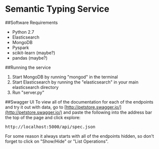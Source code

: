 Semantic Typing Service
=======================

##Software Requirements
* Python 2.7
* Elasticsearch
* MongoDB
* Pyspark
* scikit-learn (maybe?)
* pandas (maybe?)

##Running the service
1. Start MongoDB by running "mongod" in the terminal
2. Start Elasticsearch by running the "elasticsearch" in your main elasticsearch directory
3. Run "server.py"

##Swagger UI
To view all of the documentation for each of the endpoints and try it out with data, go to [http://petstore.swagger.io/](http://petstore.swagger.io/) and paste the following into the address bar the top of the page and click explore: <pre>http://localhost:5000/api/spec.json</pre>  For some reason it always starts with all of the endpoints hidden, so don't forget to click on "Show/Hide" or "List Operations".
